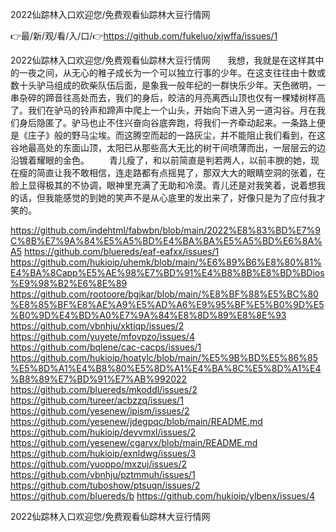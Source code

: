 2022仙踪林入口欢迎您/免费观看仙踪林大豆行情网

👉最/新/观/看/入/口/👉https://github.com/fukeluo/xjwffa/issues/1

2022仙踪林入口欢迎您/免费观看仙踪林大豆行情网　　我想，我就是在这样其中的一夜之间，从无心的稚子成长为一个可以独立行事的少年。在这支往往由十数或数十头驴马组成的砍柴队伍后面，是象我一般年纪的一群快乐少年。天色微明，一串杂碎的蹄音往高处而去，我们的身后，皎洁的月亮离西山顶也仅有一棵矮树样高了。我们在驴马的铃声和蹄声中爬上一个山头，开始向下进入另一道沟谷。月在我们身后隐匿了。驴马也止不住兴奋向谷底奔跑，将我们一齐牵动起来。一条路上便是《庄子》般的野马尘埃。而这腾空而起的一路灰尘，并不能阻止我们看到，在这谷地最高处的东面山顶，太阳已从那些高大无比的树干间喷薄而出，一层层云的边沿镀着耀眼的金色。
　　青儿瘦了，和以前简直是判若两人，以前丰腴的她，现在瘦的简直让我不敢相信，连走路都有点摇晃了，那双大大的眼睛空洞的张着，在脸上显得极其的不协调，眼神里充满了无助和冷漠。青儿还是对我笑着，说着想我的话，但我能感觉的到她的笑声不是从心底里的发出来了，好像只是为了应付我才笑的。


https://github.com/indehtml/fabwbn/blob/main/2022%E8%83%BD%E7%9C%8B%E7%9A%84%E5%A5%BD%E4%BA%BA%E5%A5%BD%E6%8A%A5
https://github.com/bluereds/eaf-eafxx/issues/1
https://github.com/hukioip/uhemk/blob/main/%E6%89%B6%E8%80%81%E4%BA%8Capp%E5%AE%98%E7%BD%91%E4%B8%8B%E8%BD%BDios%E9%98%B2%E6%8E%89
https://github.com/rootoore/bgjkar/blob/main/%E8%BF%88%E5%BC%80%E8%85%BF%E8%AE%A9%E5%AD%A6%E9%95%BF%E5%B0%9D%E5%B0%9D%E4%BD%A0%E7%9A%84%E8%8D%89%E8%8E%93
https://github.com/vbnhju/xktiqp/issues/2
https://github.com/yuyete/mfovpzo/issues/4
https://github.com/bqlene/cac-cacps/issues/1
https://github.com/hukioip/hoatylc/blob/main/%E5%9B%BD%E5%86%85%E5%8D%A1%E4%B8%80%E5%8D%A1%E4%BA%8C%E5%8D%A1%E4%B8%89%E7%BD%91%E7%AB%992022
https://github.com/bluereds/mkoddl/issues/2
https://github.com/tureer/acbzzq/issues/1
https://github.com/yesenew/ipism/issues/2
https://github.com/yesenew/jdegpqc/blob/main/README.md
https://github.com/hukioip/devvmxl/issues/2
https://github.com/yesenew/cgarvx/blob/main/README.md
https://github.com/hukioip/exnldwg/issues/3
https://github.com/yuoppo/mxzuj/issues/2
https://github.com/vbnhju/pztmmuh/issues/1
https://github.com/tuboshow/ptsuqn/issues/2
https://github.com/bluereds/b
https://github.com/hukioip/ylbenx/issues/4

2022仙踪林入口欢迎您/免费观看仙踪林大豆行情网
